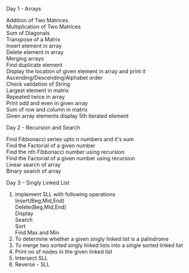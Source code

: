 Day 1 - Arrays

Addition of Two Matrices<br/>
Multiplication of Two Matrices<br/>
Sum of Diagonals<br/>
Transpose of a Matrix<br/>
Insert element in array<br/>
Delete element in array<br/>
Merging arrays<br/>
Find duplicate element<br/>
Display the location of given element in array and print it<br/>
Ascending/Descending/Alphabet order<br/>
Check validation of String<br/>
Largest element in matrix<br/>
Repeated twice in array<br/>
Print odd and even in given array<br/>
Sum of row and column in matrix<br/>
Given array elements display 5th iterated element<br/>

Day 2 - Recursion and Search<br/>

Find Fibbonacci series upto n numbers and it's sum<br/>
Find the Factorial of a given number<br/>
Find the nth Fibbonacci number using recursion<br/>
Find the Factorial of a given number using recursion<br/>
Linear search of array<br/>
Binary search of array<br/>

Day 3 – Singly Linked List<br/>
1.	Implement SLL with following operations<br/>
Insert(Beg,Mid,End)<br/>
Delete(Beg,Mid,End)<br/>
Display<br/>
Search<br/>
Sort<br/>
Find Max and Min<br/>
2.	To determine whether a given singly linked list is a palindrome<br/>
3.	To merge two sorted singly linked lists into a single sorted linked list<br/>
4.	Print no of nodes in the given linked list<br/>
5.	Intersect SLL<br/>
6.	Reverse - SLL<br/>
